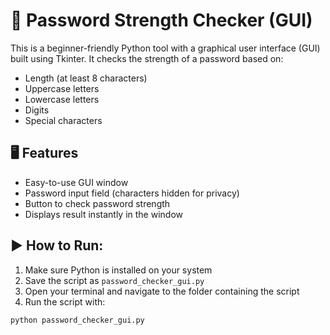 # 🔐 Password Strength Checker (GUI)

This is a beginner-friendly Python tool with a graphical user interface (GUI) built using Tkinter. It checks the strength of a password based on:

- Length (at least 8 characters)
- Uppercase letters
- Lowercase letters
- Digits
- Special characters

## 🖥️ Features
- Easy-to-use GUI window
- Password input field (characters hidden for privacy)
- Button to check password strength
- Displays result instantly in the window

## ▶️ How to Run:
1. Make sure Python is installed on your system
2. Save the script as `password_checker_gui.py`
3. Open your terminal and navigate to the folder containing the script
4. Run the script with:

```bash
python password_checker_gui.py
